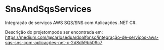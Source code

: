 # SnsAndSqsServices

Integração de serviços AWS SQS/SNS com Aplicações .NET C#.

Descrição do projetompode ser encontrada em: https://medium.com/@carloseduardoalfonso/integração-de-serviços-aws-sqs-sns-com-aplicações-net-c-2d8d59b509c7
